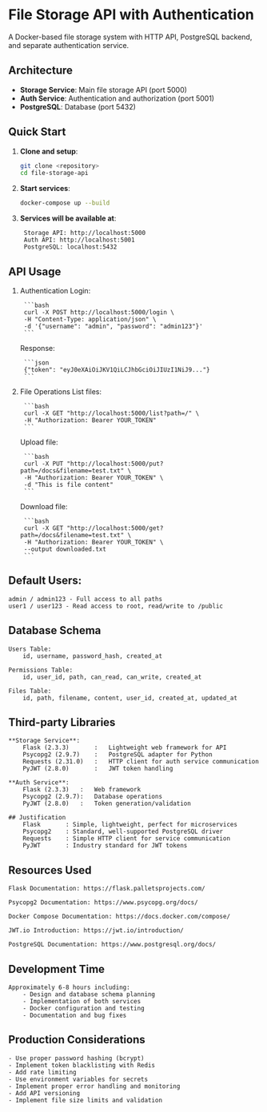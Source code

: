 # File Storage API with Authentication

A Docker-based file storage system with HTTP API, PostgreSQL backend, and separate authentication service.

## Architecture

- **Storage Service**: Main file storage API (port 5000)
- **Auth Service**: Authentication and authorization (port 5001) 
- **PostgreSQL**: Database (port 5432)

## Quick Start

1. **Clone and setup**:
   ```bash
   git clone <repository>
   cd file-storage-api
   ```

2. **Start services**:
    ```bash
    docker-compose up --build
    ```

3. **Services will be available at**:

        Storage API: http://localhost:5000
        Auth API: http://localhost:5001
        PostgreSQL: localhost:5432

## API Usage

1. Authentication
    Login:

        ```bash
        curl -X POST http://localhost:5000/login \
        -H "Content-Type: application/json" \
        -d '{"username": "admin", "password": "admin123"}'
        ```
    Response:

        ```json
        {"token": "eyJ0eXAiOiJKV1QiLCJhbGciOiJIUzI1NiJ9..."}
        ```

2. File Operations
    List files:

        ```bash
        curl -X GET "http://localhost:5000/list?path=/" \
        -H "Authorization: Bearer YOUR_TOKEN"
        ```

    Upload file:

        ```bash
        curl -X PUT "http://localhost:5000/put?path=/docs&filename=test.txt" \
        -H "Authorization: Bearer YOUR_TOKEN" \
        -d "This is file content"
        ```

    Download file:

        ```bash
        curl -X GET "http://localhost:5000/get?path=/docs&filename=test.txt" \
        -H "Authorization: Bearer YOUR_TOKEN" \
        --output downloaded.txt
        ```

## Default Users:
    admin / admin123 - Full access to all paths
    user1 / user123 - Read access to root, read/write to /public

## Database Schema
    Users Table:
        id, username, password_hash, created_at

    Permissions Table:
        id, user_id, path, can_read, can_write, created_at

    Files Table:
        id, path, filename, content, user_id, created_at, updated_at

## Third-party Libraries
    **Storage Service**:
        Flask (2.3.3)       :   Lightweight web framework for API
        Psycopg2 (2.9.7)    :   PostgreSQL adapter for Python
        Requests (2.31.0)   :   HTTP client for auth service communication
        PyJWT (2.8.0)       :   JWT token handling

    **Auth Service**:
        Flask (2.3.3)   :   Web framework
        Psycopg2 (2.9.7):   Database operations
        PyJWT (2.8.0)   :   Token generation/validation

    ## Justification
        Flask       : Simple, lightweight, perfect for microservices
        Psycopg2    : Standard, well-supported PostgreSQL driver
        Requests    : Simple HTTP client for service communication
        PyJWT       : Industry standard for JWT tokens

## Resources Used
    Flask Documentation: https://flask.palletsprojects.com/

    Psycopg2 Documentation: https://www.psycopg.org/docs/

    Docker Compose Documentation: https://docs.docker.com/compose/

    JWT.io Introduction: https://jwt.io/introduction/

    PostgreSQL Documentation: https://www.postgresql.org/docs/


## Development Time
    Approximately 6-8 hours including:
        - Design and database schema planning
        - Implementation of both services
        - Docker configuration and testing
        - Documentation and bug fixes

## Production Considerations
    - Use proper password hashing (bcrypt)
    - Implement token blacklisting with Redis
    - Add rate limiting
    - Use environment variables for secrets
    - Implement proper error handling and monitoring
    - Add API versioning
    - Implement file size limits and validation